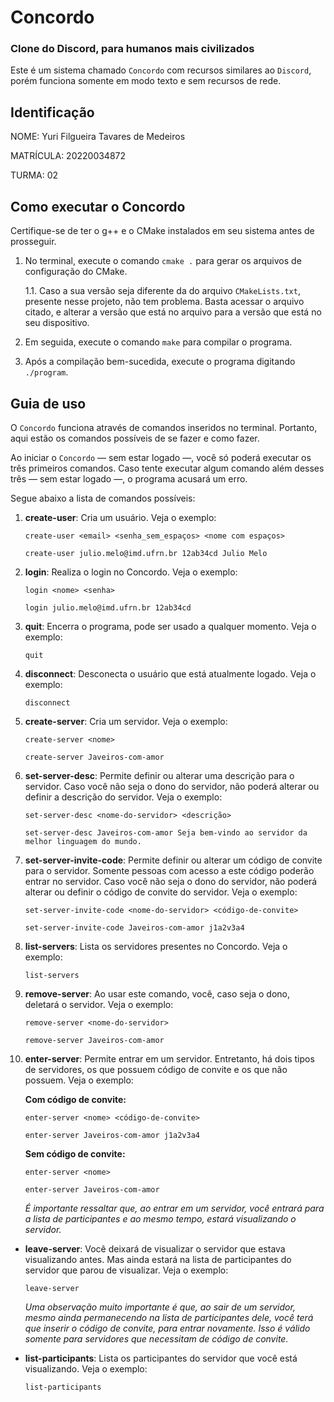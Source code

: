 
# Concordo

### Clone do Discord, para humanos mais civilizados

Este é um sistema chamado `Concordo` com recursos similares ao `Discord`, porém funciona somente em modo texto e sem recursos de rede.

## Identificação

NOME: Yuri Filgueira Tavares de Medeiros

MATRÍCULA: 20220034872

TURMA: 02

## Como executar o Concordo

Certifique-se de ter o g++ e o CMake instalados em seu sistema antes de prosseguir.

1. No terminal, execute o comando `cmake .` para gerar os arquivos de configuração do CMake.

    1.1. Caso a sua versão seja diferente da do arquivo `CMakeLists.txt`, presente nesse projeto, não tem problema. Basta acessar o arquivo citado, e alterar a versão que está no arquivo para a versão que está no seu dispositivo.

2. Em seguida, execute o comando `make` para compilar o programa.
3. Após a compilação bem-sucedida, execute o programa digitando `./program`.

## Guia de uso

O `Concordo` funciona através de comandos inseridos no terminal. Portanto, aqui estão os comandos possíveis de se fazer e como fazer.

Ao iniciar o `Concordo` — sem estar logado —, você só poderá executar os três primeiros comandos. Caso tente executar algum comando além desses três — sem estar logado —, o programa acusará um erro.

Segue abaixo a lista de comandos possíveis:

1. **create-user**: Cria um usuário. Veja o exemplo:

    `create-user <email> <senha_sem_espaços> <nome com espaços>`

    `create-user julio.melo@imd.ufrn.br 12ab34cd Julio Melo`

2. **login**: Realiza o login no Concordo. Veja o exemplo:

    `login <nome> <senha>`

    `login julio.melo@imd.ufrn.br 12ab34cd`

3. **quit**: Encerra o programa, pode ser usado a qualquer momento. Veja o exemplo:

    `quit`

4. **disconnect**: Desconecta o usuário que está atualmente logado. Veja o exemplo: 

    `disconnect`

5. **create-server**: Cria um servidor. Veja o exemplo:

    `create-server <nome>`

    `create-server Javeiros-com-amor`

6. **set-server-desc**: Permite definir ou alterar uma descrição para o servidor. Caso você não seja o dono do servidor, não poderá alterar ou definir a descrição do servidor. Veja o exemplo: 

    `set-server-desc <nome-do-servidor> <descrição>`

    `set-server-desc Javeiros-com-amor Seja bem-vindo ao servidor da melhor linguagem do mundo.`

7. **set-server-invite-code**: Permite definir ou alterar um código de convite para o servidor. Somente pessoas com acesso a este código poderão entrar no servidor. Caso você não seja o dono do servidor, não poderá alterar ou definir o código de convite do servidor. Veja o exemplo:

    `set-server-invite-code <nome-do-servidor> <código-de-convite>`

    `set-server-invite-code Javeiros-com-amor j1a2v3a4`

8. **list-servers**: Lista os servidores presentes no Concordo. Veja o exemplo:

    `list-servers`

9. **remove-server**: Ao usar este comando, você, caso seja o dono, deletará o servidor. Veja o exemplo: 

    `remove-server <nome-do-servidor>`

    `remove-server Javeiros-com-amor`

10. **enter-server**: Permite entrar em um servidor. Entretanto, há dois tipos de servidores, os que possuem código de convite e os que não possuem. Veja o exemplo:

    **Com código de convite:**

    `enter-server <nome> <código-de-convite>`

    `enter-server Javeiros-com-amor j1a2v3a4`

    **Sem código de convite:**

    `enter-server <nome>`

    `enter-server Javeiros-com-amor`
    

    *É importante ressaltar que, ao entrar em um servidor, você entrará para a lista de participantes e ao mesmo tempo, estará visualizando o servidor.*

- **leave-server**: Você deixará de visualizar o servidor que estava visualizando antes. Mas ainda estará na lista de participantes do servidor que parou de visualizar. Veja o exemplo:

    `leave-server`


    *Uma observação muito importante é que, ao sair de um servidor, mesmo ainda permanecendo na lista de participantes dele, você terá que inserir o código de convite, para entrar novamente. Isso é válido somente para servidores que necessitam de código de convite.*

- **list-participants**: Lista os participantes do servidor que você está visualizando. Veja o exemplo:

    `list-participants`
